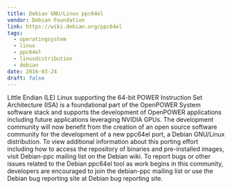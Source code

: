 ```yaml
---
title: Debian GNU/Linux ppc64el
vendor: Debian Foundation
link: https://wiki.debian.org/ppc64el
tags:
  - operatingsystem
  - linux
  - ppc64el
  - linuxdistribution
  - debian
date: 2016-03-24
draft: false
---
```


Little Endian (LE) Linux supporting the 64-bit POWER Instruction Set Architecture (ISA) is a foundational part of
the OpenPOWER System software stack and supports the development of OpenPOWER applications
including future applications leveraging NVIDIA GPUs.
The development community will now benefit from the creation of an open source software community for the development
of a new ppc64el port, a Debian GNU/Linux distribution.
To view additional information about this porting effort including how to access the repository of binaries and pre-installed images,
visit Debian-ppc mailing list on the Debian wiki.
To report bugs or other issues related to the Debian ppc64el tool as work begins in this community,
developers are encouraged to join the debian-ppc mailing list or use the Debian bug reporting site at Debian bug reporting site.
